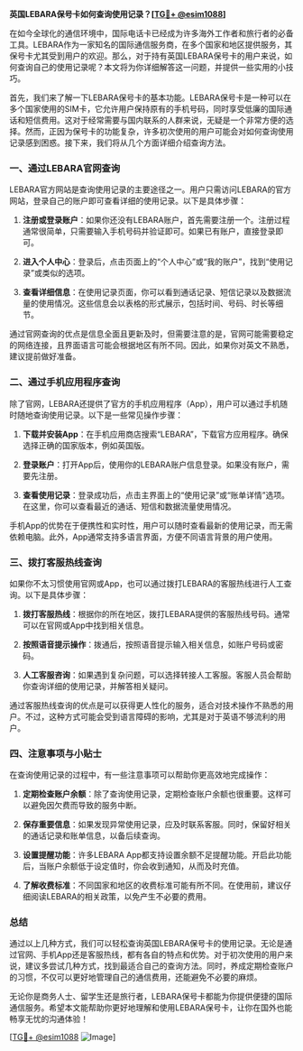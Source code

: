 **英国LEBARA保号卡如何查询使用记录？[[TG💪+ @esim1088](https://t.me/s/esim1088)]**

在如今全球化的通信环境中，国际电话卡已经成为许多海外工作者和旅行者的必备工具。LEBARA作为一家知名的国际通信服务商，在多个国家和地区提供服务，其保号卡尤其受到用户的欢迎。那么，对于持有英国LEBARA保号卡的用户来说，如何查询自己的使用记录呢？本文将为你详细解答这一问题，并提供一些实用的小技巧。

首先，我们来了解一下LEBARA保号卡的基本功能。LEBARA保号卡是一种可以在多个国家使用的SIM卡，它允许用户保持原有的手机号码，同时享受低廉的国际通话和短信费用。这对于经常需要与国内联系的人群来说，无疑是一个非常方便的选择。然而，正因为保号卡的功能复杂，许多初次使用的用户可能会对如何查询使用记录感到困惑。接下来，我们将从几个方面详细介绍查询方法。

### 一、通过LEBARA官网查询

LEBARA官方网站是查询使用记录的主要途径之一。用户只需访问LEBARA的官方网站，登录自己的账户即可查看详细的使用记录。以下是具体步骤：

1. **注册或登录账户**：如果你还没有LEBARA账户，首先需要注册一个。注册过程通常很简单，只需要输入手机号码并验证即可。如果已有账户，直接登录即可。
   
2. **进入个人中心**：登录后，点击页面上的“个人中心”或“我的账户”，找到“使用记录”或类似的选项。

3. **查看详细信息**：在使用记录页面，你可以看到通话记录、短信记录以及数据流量的使用情况。这些信息会以表格的形式展示，包括时间、号码、时长等细节。

通过官网查询的优点是信息全面且更新及时，但需要注意的是，官网可能需要稳定的网络连接，且界面语言可能会根据地区有所不同。因此，如果你对英文不熟悉，建议提前做好准备。

### 二、通过手机应用程序查询

除了官网，LEBARA还提供了官方的手机应用程序（App），用户可以通过手机随时随地查询使用记录。以下是一些常见操作步骤：

1. **下载并安装App**：在手机应用商店搜索“LEBARA”，下载官方应用程序。确保选择正确的国家版本，例如英国版。

2. **登录账户**：打开App后，使用你的LEBARA账户信息登录。如果没有账户，需要先注册。

3. **查看使用记录**：登录成功后，点击主界面上的“使用记录”或“账单详情”选项。在这里，你可以查看最近的通话、短信和数据流量使用情况。

手机App的优势在于便携性和实时性，用户可以随时查看最新的使用记录，而无需依赖电脑。此外，App通常支持多语言界面，方便不同语言背景的用户使用。

### 三、拨打客服热线查询

如果你不太习惯使用官网或App，也可以通过拨打LEBARA的客服热线进行人工查询。以下是具体步骤：

1. **拨打客服热线**：根据你的所在地区，拨打LEBARA提供的客服热线号码。通常可以在官网或App中找到相关信息。

2. **按照语音提示操作**：拨通后，按照语音提示输入相关信息，如账户号码或密码。

3. **人工客服咨询**：如果遇到复杂问题，可以选择转接人工客服。客服人员会帮助你查询详细的使用记录，并解答相关疑问。

通过客服热线查询的优点是可以获得更人性化的服务，适合对技术操作不熟悉的用户。不过，这种方式可能会受到语言障碍的影响，尤其是对于英语不够流利的用户。

### 四、注意事项与小贴士

在查询使用记录的过程中，有一些注意事项可以帮助你更高效地完成操作：

1. **定期检查账户余额**：除了查询使用记录，定期检查账户余额也很重要。这样可以避免因欠费而导致的服务中断。

2. **保存重要信息**：如果发现异常使用记录，应及时联系客服。同时，保留好相关的通话记录和账单信息，以备后续查询。

3. **设置提醒功能**：许多LEBARA App都支持设置余额不足提醒功能。开启此功能后，当账户余额低于设定值时，你会收到通知，从而及时充值。

4. **了解收费标准**：不同国家和地区的收费标准可能有所不同。在使用前，建议仔细阅读LEBARA的相关政策，以免产生不必要的费用。

### 总结

通过以上几种方式，我们可以轻松查询英国LEBARA保号卡的使用记录。无论是通过官网、手机App还是客服热线，都有各自的特点和优势。对于初次使用的用户来说，建议多尝试几种方式，找到最适合自己的查询方法。同时，养成定期检查账户的习惯，不仅可以更好地管理自己的通信费用，还能避免不必要的麻烦。

无论你是商务人士、留学生还是旅行者，LEBARA保号卡都能为你提供便捷的国际通信服务。希望本文能帮助你更好地理解和使用LEBARA保号卡，让你在国外也能畅享无忧的沟通体验！

[[TG💪+ @esim1088](https://t.me/s/esim1088) ![Image](https://i.postimg.cc/4NQfJmqS/Snipaste-2025-05-13-00-14-12.png)]